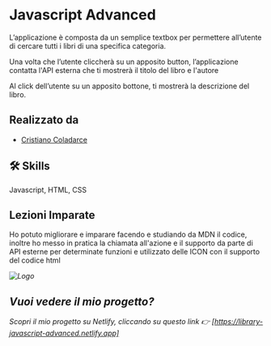 
# Javascript Advanced

L’applicazione è composta da un semplice textbox per permettere all’utente di cercare tutti i libri di una specifica categoria.

Una volta che l’utente cliccherà su un apposito button, l’applicazione contatta l'API esterna che ti mostrerà il titolo del libro e l'autore

Al click dell’utente su un apposito bottone, ti mostrerà la descrizione del libro. 


## Realizzato da

- [Cristiano Coladarce](https://github.com/CrisFrontEnd)


## 🛠 Skills
Javascript, HTML, CSS


## Lezioni Imparate

Ho potuto migliorare e imparare facendo e studiando da MDN il codice, 
inoltre ho messo in pratica la chiamata all'azione e il supporto da parte di API esterne per determinate funzioni e utilizzato delle ICON con il supporto del codice html <i class="fas fa-times">


![Logo](https://www.start2impact.it/wp-content/uploads/2022/08/cropped-Logo_University-09.png)


## Vuoi vedere il mio progetto?

Scopri il mio progetto su Netlify, cliccando su questo link 👉
[https://library-javascript-advanced.netlify.app]

